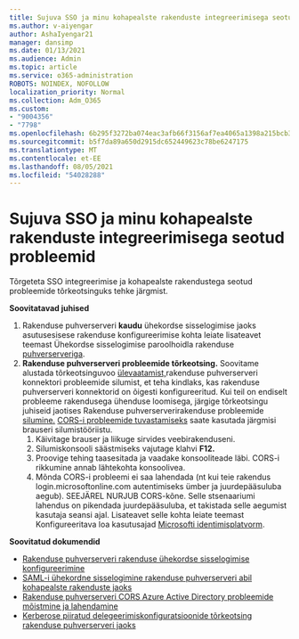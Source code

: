 ```yaml
---
title: Sujuva SSO ja minu kohapealste rakenduste integreerimisega seotud probleemid
ms.author: v-aiyengar
author: AshaIyengar21
manager: dansimp
ms.date: 01/13/2021
ms.audience: Admin
ms.topic: article
ms.service: o365-administration
ROBOTS: NOINDEX, NOFOLLOW
localization_priority: Normal
ms.collection: Adm_O365
ms.custom:
- "9004356"
- "7798"
ms.openlocfilehash: 6b295f3272ba074eac3afb66f3156af7ea4065a1398a215bcb3cde5da74b198a
ms.sourcegitcommit: b5f7da89a650d2915dc652449623c78be6247175
ms.translationtype: MT
ms.contentlocale: et-EE
ms.lasthandoff: 08/05/2021
ms.locfileid: "54028288"
---
```

# <a name="issues-with-integrating-seamless-sso-with-my-on-premises-apps"></a>Sujuva SSO ja minu kohapealste rakenduste integreerimisega seotud probleemid

Tõrgeteta SSO integreerimise ja kohapealste rakendustega seotud probleemide tõrkeotsinguks tehke järgmist.

**Soovitatavad juhised**

1. Rakenduse puhverserveri **kaudu** ühekordse sisselogimise jaoks asutusesisese rakenduse konfigureerimise kohta leiate lisateavet teemast Ühekordse sisselogimise paroolhoidla rakenduse [puhverserveriga](https://docs.microsoft.com/azure/active-directory/manage-apps/application-proxy-configure-single-sign-on-password-vaulting).
1. **Rakenduse puhverserveri probleemide tõrkeotsing.** Soovitame alustada tõrkeotsinguvoo [ülevaatamist,](https://docs.microsoft.com/azure/active-directory/manage-apps/application-proxy-debug-connectors)rakenduse puhverserveri konnektori probleemide silumist, et teha kindlaks, kas rakenduse puhverserveri konnektorid on õigesti konfigureeritud. Kui teil on endiselt probleeme rakendusega ühenduse loomisega, järgige tõrkeotsingu juhiseid jaotises Rakenduse puhverserverirakenduse probleemide [silumine.](https://docs.microsoft.com/azure/active-directory/manage-apps/application-proxy-debug-apps) [CORS-i probleemide tuvastamiseks](https://docs.microsoft.com/azure/active-directory/manage-apps/application-proxy-understand-cors-issues#understand-and-identify-cors-issues) saate kasutada järgmisi brauseri silumistööriistu.
    1. Käivitage brauser ja liikuge sirvides veebirakenduseni.
    1. Silumiskonsooli säästmiseks vajutage klahvi **F12.**
    1. Proovige tehing taasesitada ja vaadake konsooliteade läbi. CORS-i rikkumine annab lähtekohta konsoolivea.
    1. Mõnda CORS-i probleemi ei saa lahendada (nt kui teie rakendus login.microsoftonline.com autentimiseks ümber ja juurdepääsuluba aegub). SEEJÄREL NURJUB CORS-kõne. Selle stsenaariumi lahendus on pikendada juurdepääsuluba, et takistada selle aegumist kasutaja seansi ajal. Lisateavet selle kohta leiate teemast Konfigureeritava loa kasutusajad [Microsofti identimisplatvorm](https://docs.microsoft.com/azure/active-directory/develop/active-directory-configurable-token-lifetimes).

**Soovitatud dokumendid**

- [Rakenduse puhverserveri rakenduse ühekordse sisselogimise konfigureerimine](https://docs.microsoft.com/azure/active-directory/manage-apps/application-proxy-config-sso-how-to)
- [SAML-i ühekordne sisselogimine rakenduse puhverserveri abil kohapealste rakenduste jaoks](https://docs.microsoft.com/azure/active-directory/manage-apps/application-proxy-configure-single-sign-on-on-premises-apps)
- [Rakenduse puhverserveri CORS Azure Active Directory probleemide mõistmine ja lahendamine](https://docs.microsoft.com/azure/active-directory/manage-apps/application-proxy-understand-cors-issues#solutions-for-application-proxy-cors-issues)
- [Kerberose piiratud delegeerimiskonfiguratsioonide tõrkeotsing rakenduse puhverserveri jaoks](https://docs.microsoft.com/azure/active-directory/manage-apps/application-proxy-back-end-kerberos-constrained-delegation-how-to)